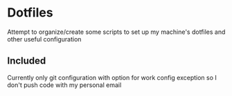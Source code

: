 # Dotfiles

Attempt to organize/create some scripts to set up my machine's dotfiles and other useful configuration

## Included

Currently only git configuration with option for work config exception so I don't push code with my personal email
